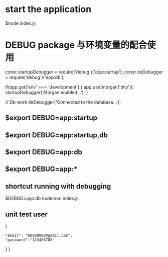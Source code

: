 # start the application

$node index.js

# DEBUG package 与环境变量的配合使用

const startupDebugger = require('debug')('app:startup');
const deDebugger = require('debug')('app:db');

if(app.get('env' === 'development') {
app.use(morgan('tiny'));
startupDebugger('Morgan enabled...');
}

// Db work
deDebugger('Connected to the database...');

## \$export DEBUG=app:startup

## \$export DEBUG=app:startup,db

## \$export DEBUG=app:db

## \$export DEBUG=app:\*

## shortcut running with debugging

\$DEBGU=app:db nodemon index.js

## unit test user

{
   
    "email": "88888888@gmail.com",
    "password":"123456788"
}
}
